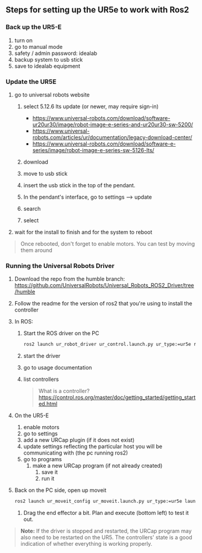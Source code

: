 
## Steps for setting up the UR5e to work with Ros2

### Back up the UR5-E

1. turn on
1. go to manual mode
1. safety / admin password: idealab
1. backup system to usb stick
1. save to idealab equipment

### Update the UR5E

1. go to universal robots website
    1. select 5.12.6 lts update (or newer, may require sign-in)

        * <https://www.universal-robots.com/download/software-ur20ur30/image/robot-image-e-series-and-ur20ur30-sw-5200/>
        * <https://www.universal-robots.com/articles/ur/documentation/legacy-download-center/>
        * <https://www.universal-robots.com/download/software-e-series/image/robot-image-e-series-sw-5126-lts/>

    1. download
    1. move to usb stick
    1. insert the usb stick in the top of the pendant.
    1. In the pendant's interface, go to settings --> update
    1. search
    1. select
1. wait for the install to finish and for the system to reboot

> Once rebooted, don't forget to enable motors.  You can test by moving them around

### Running the Universal Robots Driver

1. Download the repo from the humble branch: <https://github.com/UniversalRobots/Universal_Robots_ROS2_Driver/tree/humble>
1. Follow the readme for the version of ros2 that you're using to install the controller
1. In ROS:
    1. Start the ROS driver on the PC

        ```bash
        ros2 launch ur_robot_driver ur_control.launch.py ur_type:=ur5e robot_ip:=192.168.1.103    
        ```

    1. start the driver

    1. go to usage documentation
    1. list controllers

        > What is a controller? <https://control.ros.org/master/doc/getting_started/getting_started.html>

1. On the UR5-E
    1. enable motors
    1. go to settings
    1. add a new URCap plugin (if it does not exist)
    1. update settings reflecting the particular host you will be communicating with (the pc running ros2)
    1. go to programs
        1. make a new URCap program (if not already created)
            1. save it
            1. run it
1. Back on the PC side, open up moveit

    ```bash
    ros2 launch ur_moveit_config ur_moveit.launch.py ur_type:=ur5e launch_rviz:=true
    ```

    1. Drag the end effector a bit. Plan and execute (bottom left) to test it out.

> **Note:** If the driver is stopped and restarted, the URCap program may also need to be restarted on the UR5.
The controllers' state is a good indication of whether everything is working properly.
